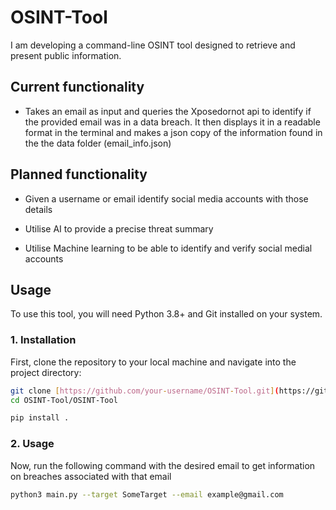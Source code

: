 # OSINT-Tool

I am developing a command-line OSINT tool designed to retrieve and present public information.

## Current functionality

* Takes an email as input and queries the Xposedornot api to identify if the provided email was in a data breach. It then displays it in a readable format in the terminal and makes a json copy of the information found in the the data folder (email_info.json)

## Planned functionality

* Given a username or email identify social media accounts with those details

* Utilise AI to provide a precise threat summary

* Utilise Machine learning to be able to identify and verify social medial accounts

## Usage

To use this tool, you will need Python 3.8+ and Git installed on your system.

### 1. Installation

First, clone the repository to your local machine and navigate into the project directory:

```bash
git clone [https://github.com/your-username/OSINT-Tool.git](https://github.com/your-username/OSINT-Tool.git)
cd OSINT-Tool/OSINT-Tool

pip install .
```
### 2. Usage

Now, run the following command with the desired email to get information on breaches associated with that email

```bash
python3 main.py --target SomeTarget --email example@gmail.com
```